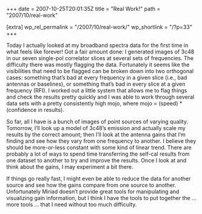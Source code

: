 +++
date = 2007-10-25T20:01:35Z
title = "Real Work!"
path = "2007/10/real-work"

[extra]
wp_rel_permalink = "/2007/10/real-work/"
wp_shortlink = "/?p=33"
+++

Today I actually looked at my broadband spectra data for the first time in
what feels like forever! Got a fair amount done: I generated images of 3c48 in
our seven single-pol correlator slices at several sets of frequencies. The
difficulty there was mostly flagging the data. Fortunately it seems like the
visibilities that need to be flagged can be broken down into two orthogonal
cases: something that’s bad at every frequency in a given slice (i.e., bad
antennas or baselines), or something that’s bad in every slice at a given
frequency (RFI). I worked out a little system that allows me to flag things
and check the results pretty quickly and I was able to work through several
data sets with a pretty consistently high mojo, where mojo = (speed) *
(confidence in results).

So far, all I have is a bunch of images of point sources of varying quality.
Tomorrow, I’ll look up a model of 3c48’s emission and actually scale my
results by the correct amount; then I’ll look at the antenna gains that I’m
finding and see how they vary from one frequency to another. I believe they
should be more-or-less constant with some kind of linear trend. There are
probably a lot of ways to spend time transferring the self-cal results from
one dataset to another to try and improve the results. Once I look at and
think about the gains, I may experiment a bit there.

If things go really fast, I might even be able to reduce the data for another
source and see how the gains compare from one source to another. Unfortunately
Miriad doesn’t provide great tools for manipulating and visualizing gain
information, but I think I have the tools to put together the … more tools …
that I need without too much difficulty.

